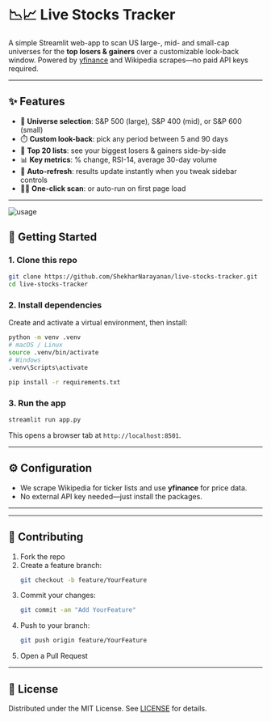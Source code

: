 # 📉📈 Live Stocks Tracker

A simple Streamlit web-app to scan US large-, mid- and small-cap universes for the **top losers & gainers** over a customizable look-back window. Powered by [yfinance](https://pypi.org/project/yfinance/) and Wikipedia scrapes—no paid API keys required.

---

## ✨ Features

- 🔎 **Universe selection**: S&P 500 (large), S&P 400 (mid), or S&P 600 (small)  
- ⏱️ **Custom look-back**: pick any period between 5 and 90 days  
- 📑 **Top 20 lists**: see your biggest losers & gainers side-by-side  
- 📊 **Key metrics**: % change, RSI-14, average 30-day volume  
- 🔄 **Auto-refresh**: results update instantly when you tweak sidebar controls  
- 🏃‍♂️ **One-click scan**: or auto-run on first page load  

---
<!---usage video --->
![usage](media/usage_gif.gif)


## 🚀 Getting Started

### 1. Clone this repo  
```bash
git clone https://github.com/ShekharNarayanan/live-stocks-tracker.git
cd live-stocks-tracker
```

### 2. Install dependencies  
Create and activate a virtual environment, then install:
```bash
python -m venv .venv
# macOS / Linux
source .venv/bin/activate
# Windows
.venv\Scripts\activate

pip install -r requirements.txt
```

### 3. Run the app  
```bash
streamlit run app.py
```
This opens a browser tab at `http://localhost:8501`.

---

## ⚙️ Configuration

- We scrape Wikipedia for ticker lists and use **yfinance** for price data.  
- No external API key needed—just install the packages.

---

---

## 🤝 Contributing

1. Fork the repo  
2. Create a feature branch:  
   ```bash
   git checkout -b feature/YourFeature
   ```  
3. Commit your changes:  
   ```bash
   git commit -am "Add YourFeature"
   ```  
4. Push to your branch:  
   ```bash
   git push origin feature/YourFeature
   ```  
5. Open a Pull Request

---

## 📝 License

Distributed under the MIT License. See [LICENSE](LICENSE) for details.
